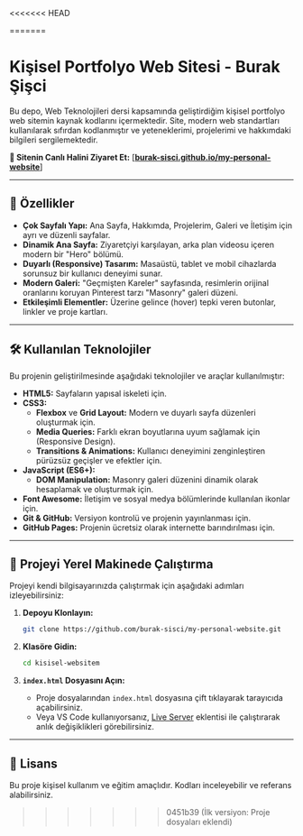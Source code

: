 <<<<<<< HEAD

=======
# Kişisel Portfolyo Web Sitesi - Burak Şişci

Bu depo, Web Teknolojileri dersi kapsamında geliştirdiğim kişisel portfolyo web sitemin kaynak kodlarını içermektedir. Site, modern web standartları kullanılarak sıfırdan kodlanmıştır ve yeteneklerimi, projelerimi ve hakkımdaki bilgileri sergilemektedir.

**🚀 Sitenin Canlı Halini Ziyaret Et:** [**[burak-sisci.github.io/my-personal-website](https://burak-sisci.github.io/my-personal-website/)**] 

---

## 🌟 Özellikler

- **Çok Sayfalı Yapı:** Ana Sayfa, Hakkımda, Projelerim, Galeri ve İletişim için ayrı ve düzenli sayfalar.
- **Dinamik Ana Sayfa:** Ziyaretçiyi karşılayan, arka plan videosu içeren modern bir "Hero" bölümü.
- **Duyarlı (Responsive) Tasarım:** Masaüstü, tablet ve mobil cihazlarda sorunsuz bir kullanıcı deneyimi sunar.
- **Modern Galeri:** "Geçmişten Kareler" sayfasında, resimlerin orijinal oranlarını koruyan Pinterest tarzı "Masonry" galeri düzeni.
- **Etkileşimli Elementler:** Üzerine gelince (hover) tepki veren butonlar, linkler ve proje kartları.

---

## 🛠️ Kullanılan Teknolojiler

Bu projenin geliştirilmesinde aşağıdaki teknolojiler ve araçlar kullanılmıştır:

- **HTML5:** Sayfaların yapısal iskeleti için.
- **CSS3:**
  - **Flexbox** ve **Grid Layout:** Modern ve duyarlı sayfa düzenleri oluşturmak için.
  - **Media Queries:** Farklı ekran boyutlarına uyum sağlamak için (Responsive Design).
  - **Transitions & Animations:** Kullanıcı deneyimini zenginleştiren pürüzsüz geçişler ve efektler için.
- **JavaScript (ES6+):**
  - **DOM Manipulation:** Masonry galeri düzenini dinamik olarak hesaplamak ve oluşturmak için.
- **Font Awesome:** İletişim ve sosyal medya bölümlerinde kullanılan ikonlar için.
- **Git & GitHub:** Versiyon kontrolü ve projenin yayınlanması için.
- **GitHub Pages:** Projenin ücretsiz olarak internette barındırılması için.

---

## 🚀 Projeyi Yerel Makinede Çalıştırma

Projeyi kendi bilgisayarınızda çalıştırmak için aşağıdaki adımları izleyebilirsiniz:

1.  **Depoyu Klonlayın:**
    ```bash
    git clone https://github.com/burak-sisci/my-personal-website.git
    ```

2.  **Klasöre Gidin:**
    ```bash
    cd kisisel-websitem
    ```

3.  **`index.html` Dosyasını Açın:**
    - Proje dosyalarından `index.html` dosyasına çift tıklayarak tarayıcıda açabilirsiniz.
    - Veya VS Code kullanıyorsanız, [Live Server](https://marketplace.visualstudio.com/items?itemName=ritwickdey.LiveServer ) eklentisi ile çalıştırarak anlık değişiklikleri görebilirsiniz.

---

## 📝 Lisans

Bu proje kişisel kullanım ve eğitim amaçlıdır. Kodları inceleyebilir ve referans alabilirsiniz.
>>>>>>> 0451b39 (İlk versiyon: Proje dosyaları eklendi)
